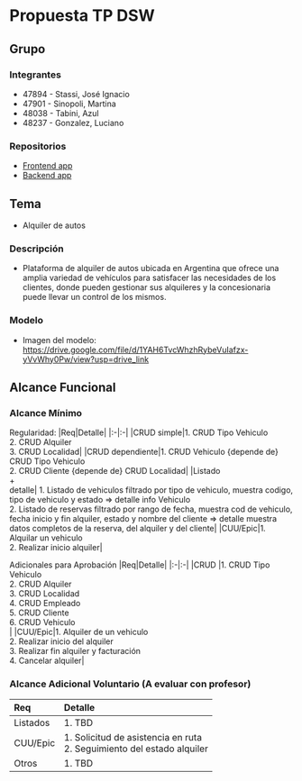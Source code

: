 # Propuesta TP DSW

## Grupo
### Integrantes
* 47894 - Stassi, José Ignacio
* 47901 - Sinopoli, Martina
* 48038 - Tabini, Azul
* 48237 - Gonzalez, Luciano

### Repositorios
* [Frontend app](https://github.com/TP-Desarrollo/Backend-tp-DSW)
* [Backend app](https://github.com/TP-Desarrollo/Frontend-tp-DSW)

## Tema
* Alquiler de autos
### Descripción
* Plataforma de alquiler de autos ubicada en Argentina que ofrece una amplia variedad de vehículos para satisfacer las necesidades de los clientes, donde pueden gestionar sus alquileres y la concesionaria puede llevar un control de los mismos.

### Modelo
* Imagen del modelo: https://drive.google.com/file/d/1YAH6TvcWhzhRybeVuIafzx-yVvWhy0Pw/view?usp=drive_link

## Alcance Funcional 

### Alcance Mínimo

Regularidad:
|Req|Detalle|
|:-|:-|
|CRUD simple|1. CRUD Tipo Vehiculo<br>2. CRUD Alquiler<br>3. CRUD Localidad|
|CRUD dependiente|1. CRUD Vehiculo {depende de} CRUD Tipo Vehiculo<br>2. CRUD Cliente {depende de} CRUD Localidad|
|Listado<br>+<br>detalle| 1. Listado de vehiculos filtrado por tipo de vehiculo, muestra codigo, tipo de vehiculo y estado => detalle info Vehiculo<br> 2. Listado de reservas filtrado por rango de fecha, muestra cod de vehiculo, fecha inicio y fin alquiler, estado y nombre del cliente => detalle muestra datos completos de la reserva, del alquiler y del cliente|
|CUU/Epic|1. Alquilar un vehiculo<br>2. Realizar inicio alquiler|

Adicionales para Aprobación
|Req|Detalle|
|:-|:-|
|CRUD |1. CRUD Tipo Vehiculo<br>2. CRUD Alquiler<br>3. CRUD Localidad<br>4. CRUD Empleado<br>5. CRUD Cliente<br>6. CRUD Vehiculo<br>|
|CUU/Epic|1. Alquiler de un vehiculo<br>2. Realizar inicio del alquiler<br>3. Realizar fin alquiler y facturación <br> 4. Cancelar alquiler|


### Alcance Adicional Voluntario (A evaluar con profesor)

|Req|Detalle|
|:-|:-|
|Listados |1. TBD|
|CUU/Epic|1. Solicitud de asistencia en ruta <br>2. Seguimiento del estado alquiler|
|Otros|1. TBD|
